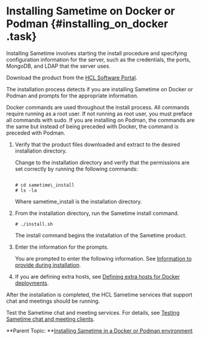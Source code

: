# Installing Sametime on Docker or Podman {#installing_on_docker .task}

Installing Sametime involves starting the install procedure and specifying configuration information for the server, such as the credentials, the ports, MongoDB, and LDAP that the server uses.

Download the product from the [HCL Software Portal](https://www.hcltechsw.com/sametime).

The installation process detects if you are installing Sametime on Docker or Podman and prompts for the appropriate information.

Docker commands are used throughout the install process. All commands require running as a root user. If not running as root user, you must preface all commands with sudo. If you are installing on Podman, the commands are the same but instead of being preceded with Docker, the command is preceded with Podman.

1.  Verify that the product files downloaded and extract to the desired installation directory.

    Change to the installation directory and verify that the permissions are set correctly by running the following commands:

    ```
    
    # cd sametime\_install
    # ls -la
    ```

    Where sametime\_install is the installation directory.

2.  From the installation directory, run the Sametime install command.

    ```
    # ./install.sh
    ```

    The install command begins the installation of the Sametime product.

3.  Enter the information for the prompts.

    You are prompted to enter the following information. See [Information to provide during installation](installation_prompt_descriptions.md).

4.  If you are defining extra hosts, see [Defining extra hosts for Docker deployments](t_installing_docker_extrahosts.md).


After the installation is completed, the HCL Sametime services that support chat and meetings should be running.

Test the Sametime chat and meeting services. For details, see [Testing Sametime chat and meeting clients](t_testing_sametime_chat.md).

**Parent Topic: **[Installing Sametime in a Docker or Podman environment](installation_sametime_docker.md)


